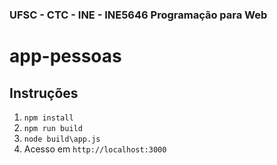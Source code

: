### UFSC - CTC - INE - INE5646 Programação para Web
# app-pessoas

## Instruções


1. `npm install`
2. `npm run build`
3. `node build\app.js`
4. Acesso em `http://localhost:3000`

